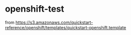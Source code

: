 # openshift-test

from https://s3.amazonaws.com/quickstart-reference/openshift/templates/quickstart-openshift.template
